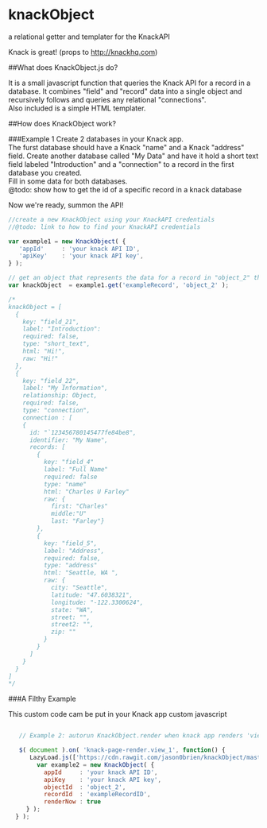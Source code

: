 # knackObject
a relational getter and templater for the KnackAPI

Knack is great! (props to http://knackhq.com)

##What does KnackObject.js do?

It is a small javascript function that queries the Knack API for a record in a database. It combines "field" and "record" data into a single object and recursively follows and queries any relational "connections".  
Also included is a simple HTML templater.

##How does KnackObject work?

###Example 1
Create 2 databases in your Knack app.  
The furst database should have a  Knack "name" and a Knack "address" field.
Create another database called "My Data" and have it hold a short text field labeled "Introduction" and a "connection" to a record in the first database you created.  
Fill in some data for both databases.  
@todo: show how to get the id of a specific record in a knack database

Now we're ready, summon the API!
```javascript
//create a new KnackObject using your KnackAPI credentials
//@todo: link to how to find your KnackAPI credentials

var example1 = new KnackObject( {
   'appId'     : 'your knack API ID',
   'apiKey'    : 'your knack API key',
} );

// get an object that represents the data for a record in "object_2" that has an ID of "exampleRecord"
var knackObject  = example1.get('exampleRecord', 'object_2' );

/*
knackObject = [ 
  {
    key: "field_21",
    label: "Introduction":
    required: false,
    type: "short_text",
    html: "Hi!",
    raw: "Hi!"
  },
  {
    key: "field_22",
    label: "My Information",
    relationship: Object,
    required: false,
    type: "connection",
    connection : [
    {
      id: "`123456780145477fe84be8",
      identifier: "My Name",
      records: [
        {
          key: "field_4"
          label: "Full Name"
          required: false
          type: "name"
          html: "Charles U Farley"
          raw: { 
            first: "Charles"
            middle:"U"
            last: "Farley"}
        },
        {
          key: "field_5",
          label: "Address",
          required: false,
          type: "address"
          html: "Seattle, WA ",
          raw: {
            city: "Seattle",
            latitude: "47.6038321",
            longitude: "-122.3300624",
            state: "WA",
            street: "",
            street2: "",
            zip: ""
          }
        }
      ]
    }
  }
]
*/
```

###A Filthy Example

This custom code cam be put in your Knack app custom javascript
```javascript

   // Example 2: autorun KnackObject.render when knack app renders 'view_1'

   $( document ).on( 'knack-page-render.view_1', function() {
      LazyLoad.js(['https://cdn.rawgit.com/jason0brien/knackObject/master/knackObject.js'], function () {
        var example2 = new KnackObject( {
          appId     : 'your knack API ID',
          apiKey    : 'your knack API key',
          objectId  : 'object_2',
          recordId  : 'exampleRecordID',
          renderNow : true
     } );
  } );
```
